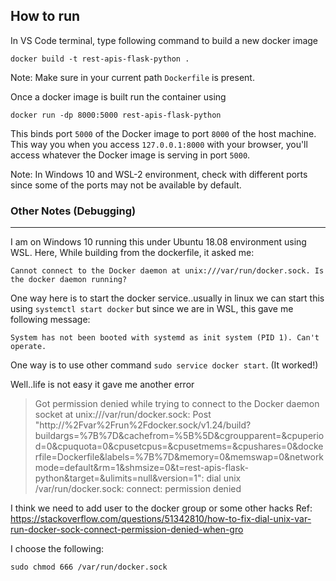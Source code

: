 ## How to run
In VS Code terminal, type following command to build a new docker image

```
docker build -t rest-apis-flask-python .
```
Note: Make sure in your current path `Dockerfile` is present.

Once a docker image is built run the container using

```
docker run -dp 8000:5000 rest-apis-flask-python 
```

This binds port `5000` of the Docker image to port `8000` of the host machine. This way you when you access `127.0.0.1:8000` with your browser, you'll access whatever the Docker image is serving in port `5000`.

Note: In Windows 10 and WSL-2 environment, check with different ports since some of the ports may not be available by default.

### Other Notes (Debugging)
--- 
I am on Windows 10 running this under Ubuntu 18.08 environment using WSL.
Here, While building from the dockerfile, it asked me:

```
Cannot connect to the Docker daemon at unix:///var/run/docker.sock. Is the docker daemon running?
```

One way here is to start the docker service..usually in linux we can start this using `systemctl start docker` but since we are in WSL, this gave me following message:

```
System has not been booted with systemd as init system (PID 1). Can't operate.
```

One way is to use other command `sudo service docker start`. (It worked!)

Well..life is not easy it gave me another error


> Got permission denied while trying to connect to the Docker daemon socket at unix:///var/run/docker.sock: Post "http://%2Fvar%2Frun%2Fdocker.sock/v1.24/build?buildargs=%7B%7D&cachefrom=%5B%5D&cgroupparent=&cpuperiod=0&cpuquota=0&cpusetcpus=&cpusetmems=&cpushares=0&dockerfile=Dockerfile&labels=%7B%7D&memory=0&memswap=0&networkmode=default&rm=1&shmsize=0&t=rest-apis-flask-python&target=&ulimits=null&version=1": dial unix /var/run/docker.sock: connect: permission denied


I think we need to add user to the docker group or some other hacks 
Ref: https://stackoverflow.com/questions/51342810/how-to-fix-dial-unix-var-run-docker-sock-connect-permission-denied-when-gro

I choose the following:

```
sudo chmod 666 /var/run/docker.sock
```


